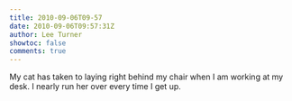 ```yaml
---
title: 2010-09-06T09-57
date: 2010-09-06T09:57:31Z
author: Lee Turner
showtoc: false
comments: true
---
```


My cat has taken to laying right behind my chair when I am working at my desk.  I nearly run her over every time I get up.

